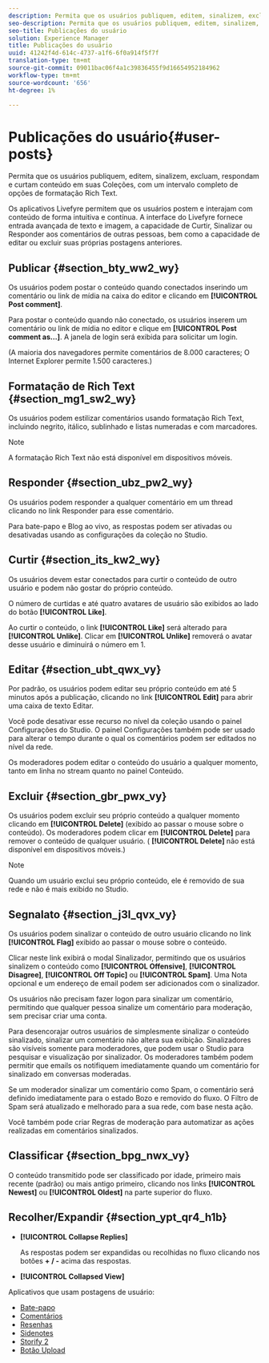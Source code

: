 ```yaml
---
description: Permita que os usuários publiquem, editem, sinalizem, excluam, respondam e curtam conteúdo em suas Coleções, com um intervalo completo de opções de formatação Rich Text.
seo-description: Permita que os usuários publiquem, editem, sinalizem, excluam, respondam e curtam conteúdo em suas Coleções, com um intervalo completo de opções de formatação Rich Text.
seo-title: Publicações do usuário
solution: Experience Manager
title: Publicações do usuário
uuid: 41242f4d-614c-4737-a1f6-6f0a914f5f7f
translation-type: tm+mt
source-git-commit: 09011bac06f4a1c39836455f9d16654952184962
workflow-type: tm+mt
source-wordcount: '656'
ht-degree: 1%

---
```



# Publicações do usuário{#user-posts}

Permita que os usuários publiquem, editem, sinalizem, excluam, respondam e curtam conteúdo em suas Coleções, com um intervalo completo de opções de formatação Rich Text.

Os aplicativos Livefyre permitem que os usuários postem e interajam com conteúdo de forma intuitiva e contínua. A interface do Livefyre fornece entrada avançada de texto e imagem, a capacidade de Curtir, Sinalizar ou Responder aos comentários de outras pessoas, bem como a capacidade de editar ou excluir suas próprias postagens anteriores.

## Publicar {#section_bty_ww2_wy}

Os usuários podem postar o conteúdo quando conectados inserindo um comentário ou link de mídia na caixa do editor e clicando em **[!UICONTROL Post comment]**.

Para postar o conteúdo quando não conectado, os usuários inserem um comentário ou link de mídia no editor e clique em **[!UICONTROL Post comment as…]**. A janela de login será exibida para solicitar um login.

(A maioria dos navegadores permite comentários de 8.000 caracteres; O Internet Explorer permite 1.500 caracteres.)

## Formatação de Rich Text {#section_mg1_sw2_wy}

Os usuários podem estilizar comentários usando formatação Rich Text, incluindo negrito, itálico, sublinhado e listas numeradas e com marcadores.

>[!NOTE]
>
>A formatação Rich Text não está disponível em dispositivos móveis.

## Responder {#section_ubz_pw2_wy}

Os usuários podem responder a qualquer comentário em um thread clicando no link Responder para esse comentário.

Para bate-papo e Blog ao vivo, as respostas podem ser ativadas ou desativadas usando as configurações da coleção no Studio.

## Curtir {#section_its_kw2_wy}

Os usuários devem estar conectados para curtir o conteúdo de outro usuário e podem não gostar do próprio conteúdo.

O número de curtidas e até quatro avatares de usuário são exibidos ao lado do botão **[!UICONTROL Like]**.

Ao curtir o conteúdo, o link **[!UICONTROL Like]** será alterado para **[!UICONTROL Unlike]**. Clicar em **[!UICONTROL Unlike]** removerá o avatar desse usuário e diminuirá o número em 1.

## Editar  {#section_ubt_qwx_vy}

Por padrão, os usuários podem editar seu próprio conteúdo em até 5 minutos após a publicação, clicando no link **[!UICONTROL Edit]** para abrir uma caixa de texto Editar.

Você pode desativar esse recurso no nível da coleção usando o painel Configurações do Studio. O painel Configurações também pode ser usado para alterar o tempo durante o qual os comentários podem ser editados no nível da rede.

Os moderadores podem editar o conteúdo do usuário a qualquer momento, tanto em linha no stream quanto no painel Conteúdo.

## Excluir {#section_gbr_pwx_vy}

Os usuários podem excluir seu próprio conteúdo a qualquer momento clicando em **[!UICONTROL Delete]** (exibido ao passar o mouse sobre o conteúdo). Os moderadores podem clicar em **[!UICONTROL Delete]** para remover o conteúdo de qualquer usuário. ( **[!UICONTROL Delete]** não está disponível em dispositivos móveis.)

>[!NOTE]
>
>Quando um usuário exclui seu próprio conteúdo, ele é removido de sua rede e não é mais exibido no Studio.

## Segnalato {#section_j3l_qvx_vy}

Os usuários podem sinalizar o conteúdo de outro usuário clicando no link **[!UICONTROL Flag]** exibido ao passar o mouse sobre o conteúdo.

Clicar neste link exibirá o modal Sinalizador, permitindo que os usuários sinalizem o conteúdo como **[!UICONTROL Offensive]**, **[!UICONTROL Disagree]**, **[!UICONTROL Off Topic]** ou **[!UICONTROL Spam]**. Uma Nota opcional e um endereço de email podem ser adicionados com o sinalizador.

Os usuários não precisam fazer logon para sinalizar um comentário, permitindo que qualquer pessoa sinalize um comentário para moderação, sem precisar criar uma conta.

Para desencorajar outros usuários de simplesmente sinalizar o conteúdo sinalizado, sinalizar um comentário não altera sua exibição. Sinalizadores são visíveis somente para moderadores, que podem usar o Studio para pesquisar e visualização por sinalizador. Os moderadores também podem permitir que emails os notifiquem imediatamente quando um comentário for sinalizado em conversas moderadas.

Se um moderador sinalizar um comentário como Spam, o comentário será definido imediatamente para o estado Bozo e removido do fluxo. O Filtro de Spam será atualizado e melhorado para a sua rede, com base nesta ação.

Você também pode criar Regras de moderação para automatizar as ações realizadas em comentários sinalizados.

## Classificar {#section_bpg_nwx_vy}

O conteúdo transmitido pode ser classificado por idade, primeiro mais recente (padrão) ou mais antigo primeiro, clicando nos links **[!UICONTROL Newest]** ou **[!UICONTROL Oldest]** na parte superior do fluxo.

## Recolher/Expandir {#section_ypt_qr4_h1b}

* **[!UICONTROL Collapse Replies]**

   As respostas podem ser expandidas ou recolhidas no fluxo clicando nos botões **+ / -** acima das respostas.

* **[!UICONTROL Collapsed View]**



Aplicativos que usam postagens de usuário:

* [Bate-papo](/help/using/c-about-apps/c-chat-app/c-chat-app.md#c_chat_app)
* [Comentários](/help/using/c-about-apps/c-comments/c-comments.md)
* [Resenhas](/help/using/c-about-apps/c-reviews-app/c-reviews-app.md#c_reviews_app)
* [Sidenotes](/help/using/c-about-apps/c-sidenotes-app/c-sidenotes-app.md#c_sidenotes_app)
* [Storify 2](/help/using/c-about-apps/c-storify2/c-storify2.md#c_storify2)
* [Botão Upload](/help/using/c-about-apps/c-upload-button-app/c-upload-button-app.md#c_upload_button_app)


